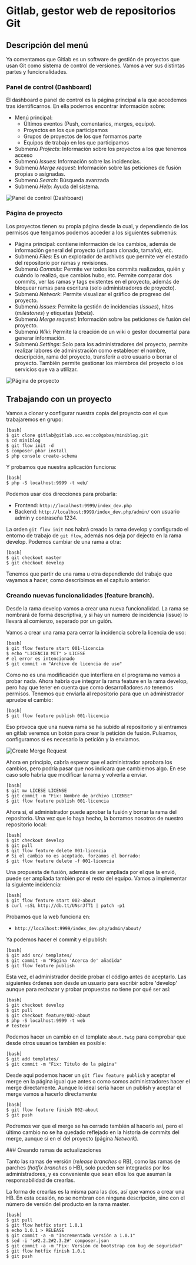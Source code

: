 # Gitlab, gestor web de repositorios Git

## Descripción del menú

Ya comentamos que Gitlab es un software de gestión de proyectos que usan Git como sistema de control de versiones. Vamos a ver sus distintas partes y funcionalidades.

### Panel de control (Dashboard)

El dashboard o panel de control es la página principal a la que accedemos tras identificarnos. En ella podemos encontrar información sobre:

* Menú principal:
    * Últimos eventos (Push, comentarios, merges, equipo).
    * Proyectos en los que participamos
    * Grupos de proyectos de los que formamos parte
    * Equipos de trabajo en los que participamos
* Submenú _Projects_: Información sobre los proyectos a los que tenemos acceso
* Submenú _Issues_: Información sobre las incidencias.
* Submenú _Merge request_: Información sobre las peticiones de fusión propias o asignadas.
* Submenú _Search_: Búsqueda avanzada
* Submenú _Help_: Ayuda del sistema.

![Panel de control (Dashboard)](gitlab-dashboard.png)

### Página de proyecto

Los proyectos tienen su propia página desde la cual, y dependiendo de los permisos que tengamos podemos acceder a los siguientes submenús:

* Página principal: contiene información de los cambios, además de información general del proyecto (url para clonado, tamaño), etc.
* Submenú  _Files_: Es un explorador de archivos que permite ver el estado del repositorio por ramas y revisiones.
* Submenú _Commits_: Permite ver todos los commits realizados, quién y cuándo lo realizó, que cambios hubo, etc. Permite comparar dos commits, ver las ramas y tags existentes en el proyecto, además de bloquear ramas para escritura (solo administradores de proyecto).
* Submenú _Network_: Permite visualizar el gráfico de progreso del proyecto.
* Submenú _Issues_: Permite la gestión de incidencias (_issues_), hitos (_milestones_) y etiquetas (_labels_).
* Submenú _Merge request_: Información sobre las peticiones de fusión del proyecto.
* Submenú _Wiki_: Permite la creación de un wiki o gestor documental para generar información.
* Submenú _Settings_: Solo para los administradores del proyecto, permite realizar labores de administración como establecer el nombre, descripción, rama del proyecto, transferir a otro usuario o borrar el proyecto. También permite gestionar los miembros del proyecto o los servicios que va a utilizar.

![Página de proyecto](gitlab-proyecto.png)

## Trabajando con un proyecto

Vamos a clonar y configurar nuestra copia del proyecto con el que trabajaremos en grupo:

    [bash]
    $ git clone gitlab@gitlab.uco.es:cc0gobas/miniblog.git
    $ cd miniblog
    $ git flow init -d
    $ composer.phar install
    $ php console create-schema

Y probamos que nuestra aplicación funciona:

    [bash]
    $ php -S localhost:9999 -t web/

Podemos usar dos direcciones para probarla:

* Frontend: `http://localhost:9999/index_dev.php`
* Backend: `http://localhost:9999/index_dev.php/admin/` con usuario admin y contraseña 1234.

La orden `git flow init` nos habrá creado la rama develop y configurado el entorno de trabajo de `git flow`, además nos deja por dejecto en la rama develop. Podemos cambiar de una rama a otra:

    [bash]
    $ git checkout master
    $ git checkout develop

Tenemos que partir de una rama u otra dependiendo del trabajo que vayamos a hacer, como describimos en el capítulo anterior.

### Creando nuevas funcionalidades (feature branch).

Desde la rama develop vamos a crear una nueva funcionalidad. La rama se nombrará de forma descriptiva, y si hay un numero de incidencia (issue) lo llevará al comienzo, separado por un guión.

Vamos a crear una rama para cerrar la incidencia sobre la licencia de uso:

    [bash]
    $ git flow feature start 001-licencia 
    $ echo "LICENCIA MIT" > LICESE
    # el error es intencionado
    $ git commit -m "Archivo de licencia de uso"

Como no es una modificación que interfiera en el programa no vamos a probar nada. Ahora habría que integrar la rama feature en la rama develop, pero hay que tener en cuenta que como desarrolladores *no* tenemos permisos. Tenemos que enviarla al repositorio para que un administrador apruebe el cambio:

    [bash]
    $ git flow feature publish 001-licencia

Eso provoca que una nueva rama se ha subido al repositorio y si entramos en gitlab veremos un botón para crear la petición de fusión. Pulsamos, configuramos si es necesario la petición y la enviamos.

![Create Merge Request](gitlab-mergerequest.png)

Ahora en principio, cabría esperar que el administrador aprobara los cambios, pero podría pasar que nos indicara que cambiemos algo. En ese caso solo habría que modificar la rama y volverla a enviar.

    [bash]
    $ git mv LICESE LICENSE
    $ git commit -m "Fix: Nombre de archivo LICENSE"
    $ git flow feature publish 001-licencia

Ahora sí, el administrador puede aprobar la fusión y borrar la rama del repositorio. Una vez que lo haya hecho, la borramos nosotros de nuestro repositorio local:

    [bash]
    $ git checkout develop
    $ git pull
    $ git flow feature delete 001-licencia
    # Si el cambio no es aceptado, forzamos el borrado:
    $ git flow feature delete -f 001-licencia

Una propuesta de fusión, además de ser ampliada por el que la envió, puede ser ampliada también por el resto del equipo. Vamos a implementar la siguiente incidencia:

    [bash]
    $ git flow feature start 002-about
    $ curl -sSL http://db.tt/UNsrJfT1 | patch -p1

Probamos que la web funciona en:

* `http://localhost:9999/index_dev.php/admin/about/`

Ya podemos hacer el commit y el publish:

    [bash]
    $ git add src/ templates/
    $ git commit -m "Página 'Acerca de' añadida"
    $ git flow feature publish

Esta vez, el administrador decide probar el código antes de aceptarlo. Las siguientes órdenes son desde un usuario para escribir sobre 'develop' aunque para rechazar y probar propuestas no tiene por qué ser así:

    [bash]
    $ git checkout develop
    $ git pull
    $ git checkout feature/002-about
    $ php -S localhost:9999 -t web
    # testear

Podemos hacer un cambio en el template `about.twig` para comprobar que desde otros usuarios también es posible:

    [bash]
    $ git add templates/
    $ git commit -m "Fix: Titulo de la página"

Desde aqui podemos hacer un `git flow feature publish` y aceptar el merge en la página igual que antes o como somos administradores hacer el merge directamente. Aunque lo ideal sería hacer un publish y aceptar el merge vamos a hacerlo directamente 

    [bash]
    $ git flow feature finish 002-about
    $ git push

Podremos ver que el merge se ha cerrado también al hacerlo así, pero el último cambio no se ha quedado reflejado en la historia de commits del merge, aunque sí en el del proyecto (página _Network_).

### Creando ramas de actualizaciones

Tanto las ramas de versión (_release branches_ o RB), como las ramas de parches (_hotfix branches_ o HB), solo pueden ser integradas por los administradores, y es conveniente que sean ellos los que asuman la responsabilidad de crearlas.

La forma de crearlas es la misma para las dos, así que vamos a crear una HB. En esta ocasión, no se nombran con ninguna descripción, sino con el número de versión del producto en la rama master.

    [bash]
    $ git pull
    $ git flow hotfix start 1.0.1
    $ echo 1.0.1 > RELEASE
    $ git commit -a -m "Incrementada versión a 1.0.1"
    $ sed -i 's#2.2.2#2.3.2#' composer.json
    $ git commit -a -m "Fix: Versión de bootstrap con bug de seguridad"
    $ git flow hotfix finish 1.0.1
    $ git push



